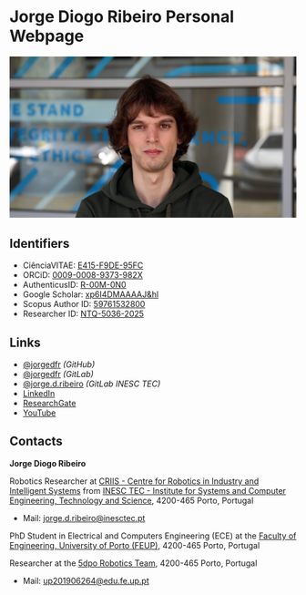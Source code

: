 # Jorge Diogo Ribeiro Personal Webpage

![Jorge Diogo Ribeiro Photography](assets/index/photo_inesctec_16-9-ratio.jpg)

## Identifiers

- CiênciaVITAE: [E415-F9DE-95FC](https://www.cienciavitae.pt/E415-F9DE-95FC)
- ORCiD: [0009-0008-9373-982X](https://orcid.org/0009-0008-9373-982X)
- AuthenticusID: [R-00M-0N0](https://www.authenticus.pt/R-00M-0N0)
- Google Scholar: [xp6I4DMAAAAJ&hl](https://scholar.google.com/citations?user=xp6I4DMAAAAJ&hl)
- Scopus Author ID: [59761532800](https://www.scopus.com/authid/detail.uri?authorId=59761532800)
- Researcher ID: [NTQ-5036-2025](https://www.webofscience.com/wos/author/record/NTQ-5036-2025)

## Links

- [@jorgedfr](https://github.com/jorgedfr) _(GitHub)_
- [@jorgedfr](https://gitlab.com/jorgedfr) _(GitLab)_
- [@jorge.d.ribeiro](https://gitlab.inesctec.pt/jorge.d.ribeiro)
  _(GitLab INESC TEC)_
- [LinkedIn](https://www.linkedin.com/in/jorge-diogo-ribeiro)
- [ResearchGate](https://www.researchgate.net/profile/Jorge-Ribeiro-41)
- [YouTube](https://www.youtube.com/channel/UCqGAuSvxXoLepWwcWZeTE8g)

## Contacts

**Jorge Diogo Ribeiro**

Robotics Researcher at
[CRIIS - Centre for Robotics in Industry and Intelligent Systems](https://www.inesctec.pt/en/centres/criis/) from
[INESC TEC - Institute for Systems and Computer Engineering, Technology and Science](https://www.inesctec.pt/en/),
4200-465 Porto, Portugal

- Mail: [jorge.d.ribeiro@inesctec.pt](mailto:jorge.d.ribeiro@inesctec.pt)
<!-- - Tel.: [+351 220 413 317](tel:+351220413317) -->

PhD Student in Electrical and Computers Engineering (ECE) at the
[Faculty of Engineering, University of Porto (FEUP)](https://sigarra.up.pt/feup/en/),
4200-465 Porto, Portugal

Researcher at the
[5dpo Robotics Team](https://5dpo.github.io/), 4200-465 Porto, Portugal

- Mail: [up201906264@edu.fe.up.pt](mailto:up201906264@edu.fe.up.pt)

